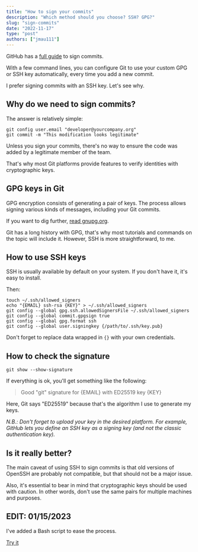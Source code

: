 ```yaml
---
title: "How to sign your commits"
description: "Which method should you choose? SSH? GPG?"
slug: "sign-commits"
date: "2022-11-17"
type: "post"
authors: ["jmau111"]
---
```


GitHub has a [full guide](https://docs.github.com/en/authentication/managing-commit-signature-verification/signing-commits) to sign commits.

With a few command lines, you can configure Git to use your custom GPG or SSH key automatically, every time you add a new commit.

I prefer signing commits with an SSH key. Let's see why.
	
Why do we need to sign commits?
--------

The answer is relatively simple:

```
git config user.email "developer@yourcompany.org"
git commit -m "This modification looks legitimate"
```

Unless you sign your commits, there's no way to ensure the code was added by a legitimate member of the team.

That's why most Git platforms provide features to verify identities with cryptographic keys.
 
GPG keys in Git
--------

GPG encryption consists of generating a pair of keys. The process allows signing various kinds of messages, including your Git commits.

If you want to dig further, [read gnupg.org](https://www.gnupg.org/gph/en/manual.html).

Git has a long history with GPG, that's why most tutorials and commands on the topic will include it. However, SSH is more straightforward, to me.

How to use SSH keys
--------

SSH is usually available by default on your system. If you don't have it, it's easy to install.

Then:

```
touch ~/.ssh/allowed_signers
echo "{EMAIL} ssh-rsa {KEY}" > ~/.ssh/allowed_signers
git config --global gpg.ssh.allowedSignersFile ~/.ssh/allowed_signers
git config --global commit.gpgsign true
git config --global gpg.format ssh
git config --global user.signingkey {/path/to/.ssh/key.pub}
```

Don't forget to replace data wrapped in `{}` with your own credentials.

How to check the signature
--------

```
git show --show-signature
```

If everything is ok, you'll get something like the following:

> Good "git" signature for {EMAIL} with ED25519 key {KEY}

Here, Git says "ED25519" because that's the algorithm I use to generate my keys.

_N.B.: Don't forget to upload your key in the desired platform. For example, GitHub lets you define an SSH key as a signing key (and not the classic authentication key)._

Is it really better?
--------

The main caveat of using SSH to sign commits is that old versions of OpenSSH are probably not compatible, but that should not be a major issue.

Also, it's essential to bear in mind that cryptographic keys should be used with caution. In other words, don't use the same pairs for multiple machines and purposes.


EDIT: 01/15/2023
--------

I've added a Bash script to ease the process. 

[Try it]([https://github.com/jmau111-org/bash-scriptssign-commits](https://raw.githubusercontent.com/jmau111-org/bash-scripts/main/ssh_sign_commits))
